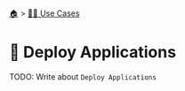 <!--startTocHeader-->
[🏠](../README.md) > [👷🏽 Use Cases](README.md)
# 🚀 Deploy Applications
<!--endTocHeader-->

TODO: Write about `Deploy Applications`

<!--startTocSubTopic-->
<!--endTocSubTopic-->